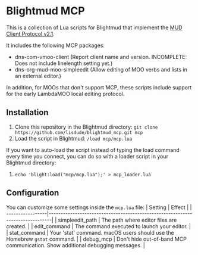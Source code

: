 # Blightmud MCP

This is a collection of Lua scripts for Blightmud that implement the [MUD Client Protocol v2.1](http://www.moo.mud.org/mcp2/mcp2.html).

It includes the following MCP packages:
- dns-com-vmoo-client (Report client name and version. INCOMPLETE: Does not include linelength setting yet.)
- dns-org-mud-moo-simpleedit (Allow editing of MOO verbs and lists in an external editor.)

In addition, for MOOs that don't support MCP, these scripts include support for the early LambdaMOO local editing protocol.

## Installation
1. Clone this repository in the Blightmud directory: `git clone https://github.com/lisdude/blightmud_mcp.git mcp`
2. Load the script in Blightmud: `/load mcp/mcp.lua`

If you want to auto-load the script instead of typing the load command every time you connect, you can do so with a loader script in your Blightmud directory:
1. `echo 'blight:load("mcp/mcp.lua");' > mcp_loader.lua`

## Configuration
You can customize some settings inside the `mcp.lua` file:
| Setting          | Effect                                                                        |
| -----------------|-------------------------------------------------------------------------------|
| simpleedit_path  | The path where editor files are created.                                      |
| edit_command     | The command executed to launch your editor.                                   |
| stat_command     | Your 'stat' command. macOS users should use the Homebrew `gstat` command.     |
| debug_mcp        | Don't hide out-of-band MCP communication. Show additional debugging messages. |
